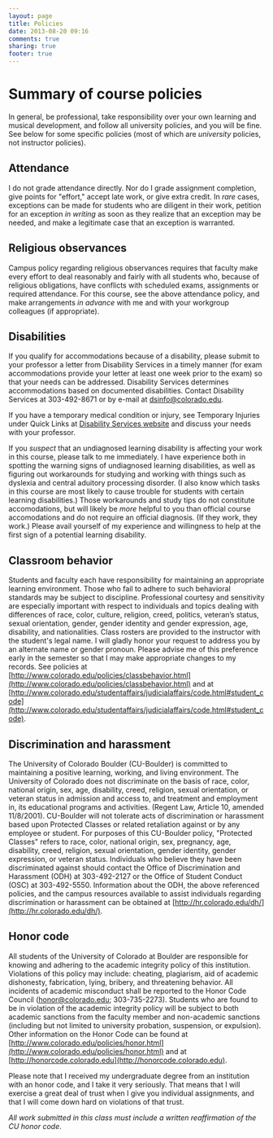 ```yaml
---
layout: page
title: Policies
date: 2013-08-20 09:16
comments: true
sharing: true
footer: true
---
```


# Summary of course policies #

In general, be professional, take responsibility over your own learning and musical development, and follow all university policies, and you will be fine. See below for some specific policies (most of which are *university* policies, not instructor policies).

## Attendance ##

I do not grade attendance directly. Nor do I grade assignment completion, give points for "effort," accept late work, or give extra credit. In *rare* cases, exceptions can be made for students who are diligent in their work, petition for an exception *in writing* as soon as they realize that an exception may be needed, and make a legitimate case that an exception is warranted. 

## Religious observances ##

Campus policy regarding religious observances requires that faculty make every effort to deal reasonably and fairly with all students who, because of religious obligations, have conflicts with scheduled exams, assignments or required attendance. For this course, see the above attendance policy, and make arrangements *in advance* with me and with your workgroup colleagues (if appropriate).

## Disabilities ##

If you qualify for accommodations because of a disability, please submit to your professor a letter from Disability Services in a timely manner (for exam accommodations provide your letter at least one week prior to the exam) so that your needs can be addressed. Disability Services determines accommodations based on documented disabilities. Contact Disability Services at 303-492-8671 or by e-mail at [dsinfo@colorado.edu](mailto:dsinfo@colorado.edu).

If you have a temporary medical condition or injury, see Temporary Injuries under Quick Links at [Disability Services website](http://disabilityservices.colorado.edu/) and discuss your needs with your professor.

If you *suspect* that an undiagnosed learning disability is affecting your work in this course, please talk to me immediately. I have experience both in spotting the warning signs of undiagnosed learning disabilities, as well as figuring out workarounds for studying and working with things such as dyslexia and central aduitory processing disorder. (I also know which tasks in this course are most likely to cause trouble for students with certain learning disabilities.) Those workarounds and study tips do not constitute accomodations, but will likely be *more* helpful to you than official course accomodations and do not require an official diagnosis. (If they work, they work.) Please avail yourself of my experience and willingness to help at the first sign of a potential learning disability.

## Classroom behavior ##

Students and faculty each have responsibility for maintaining an appropriate learning environment. Those who fail to adhere to such behavioral standards may be subject to discipline. Professional courtesy and sensitivity are especially important with respect to individuals and topics dealing with differences of race, color, culture, religion, creed, politics, veteran’s status, sexual orientation, gender, gender identity and gender expression, age, disability, and nationalities. Class rosters are provided to the instructor with the student's legal name. I will gladly honor your request to address you by an alternate name or gender pronoun. Please advise me of this preference early in the semester so that I may make appropriate changes to my records. See policies at [http://www.colorado.edu/policies/classbehavior.html](http://www.colorado.edu/policies/classbehavior.html) and at [http://www.colorado.edu/studentaffairs/judicialaffairs/code.html#student_code](http://www.colorado.edu/studentaffairs/judicialaffairs/code.html#student_code).

## Discrimination and harassment ##

The University of Colorado Boulder (CU-Boulder) is committed to maintaining a positive learning, working, and living environment. The University of Colorado does not discriminate on the basis of race, color, national origin, sex, age, disability, creed, religion, sexual orientation, or veteran status in admission and access to, and treatment and employment in, its educational programs and activities. (Regent Law, Article 10, amended 11/8/2001). CU-Boulder will not tolerate acts of discrimination or harassment based upon Protected Classes or related retaliation against or by any employee or student. For purposes of this CU-Boulder policy, "Protected Classes" refers to race, color, national origin, sex, pregnancy, age, disability, creed, religion, sexual orientation, gender identity, gender expression, or veteran status. Individuals who believe they have been discriminated against should contact the Office of Discrimination and Harassment (ODH) at 303-492-2127 or the Office of Student Conduct (OSC) at 303-492-5550. Information about the ODH, the above referenced policies, and the campus resources available to assist individuals regarding discrimination or harassment can be obtained at [http://hr.colorado.edu/dh/](http://hr.colorado.edu/dh/).

## Honor code ##

All students of the University of Colorado at Boulder are responsible for knowing and adhering to the academic integrity policy of this institution. Violations of this policy may include: cheating, plagiarism, aid of academic dishonesty, fabrication, lying, bribery, and threatening behavior. All incidents of academic misconduct shall be reported to the Honor Code Council ([honor@colorado.edu](mailto:honor@colorado.edu); 303-735-2273). Students who are found to be in violation of the academic integrity policy will be subject to both academic sanctions from the faculty member and non-academic sanctions (including but not limited to university probation, suspension, or expulsion). Other information on the Honor Code can be found at [http://www.colorado.edu/policies/honor.html](http://www.colorado.edu/policies/honor.html) and at [http://honorcode.colorado.edu](http://honorcode.colorado.edu).

Please note that I received my undergraduate degree from an institution with an honor code, and I take it very seriously. That means that I will exercise a great deal of trust when I give you individual assignments, and that I will come down hard on violations of that trust. 

*All work submitted in this class must include a written reaffirmation of the CU honor code*.

